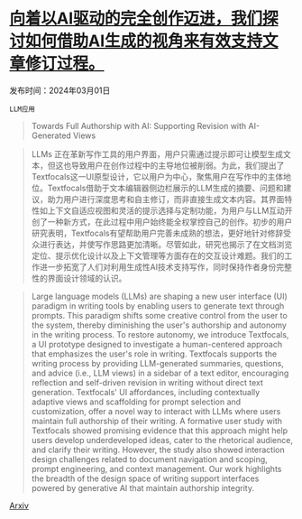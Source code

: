 # [向着以AI驱动的完全创作迈进，我们探讨如何借助AI生成的视角来有效支持文章修订过程。](https://arxiv.org/abs/2403.01055)

发布时间：2024年03月01日

`LLM应用`

> Towards Full Authorship with AI: Supporting Revision with AI-Generated Views

> LLMs 正在革新写作工具的用户界面，用户只需通过提示即可让模型生成文本，但这也导致用户在创作过程中的主导地位被削弱。为此，我们提出了Textfocals这一UI原型设计，它以用户为中心，聚焦用户在写作中的主体地位。Textfocals借助于文本编辑器侧边栏展示的LLM生成的摘要、问题和建议，助力用户进行深度思考和自主修订，而非直接生成文本内容。其界面特性如上下文自适应视图和灵活的提示选择与定制功能，为用户与LLM互动开创了一种新方式，在此过程中用户始终能全权掌控自己的创作。初步的用户研究表明，Textfocals有望帮助用户完善未成熟的想法，更好地针对修辞受众进行表达，并使写作思路更加清晰。尽管如此，研究也揭示了在文档浏览定位、提示优化设计以及上下文管理等方面存在的交互设计难题。我们的工作进一步拓宽了人们对利用生成性AI技术支持写作，同时保持作者身份完整性的界面设计领域的认识。

> Large language models (LLMs) are shaping a new user interface (UI) paradigm in writing tools by enabling users to generate text through prompts. This paradigm shifts some creative control from the user to the system, thereby diminishing the user's authorship and autonomy in the writing process. To restore autonomy, we introduce Textfocals, a UI prototype designed to investigate a human-centered approach that emphasizes the user's role in writing. Textfocals supports the writing process by providing LLM-generated summaries, questions, and advice (i.e., LLM views) in a sidebar of a text editor, encouraging reflection and self-driven revision in writing without direct text generation. Textfocals' UI affordances, including contextually adaptive views and scaffolding for prompt selection and customization, offer a novel way to interact with LLMs where users maintain full authorship of their writing. A formative user study with Textfocals showed promising evidence that this approach might help users develop underdeveloped ideas, cater to the rhetorical audience, and clarify their writing. However, the study also showed interaction design challenges related to document navigation and scoping, prompt engineering, and context management. Our work highlights the breadth of the design space of writing support interfaces powered by generative AI that maintain authorship integrity.

[Arxiv](https://arxiv.org/abs/2403.01055)